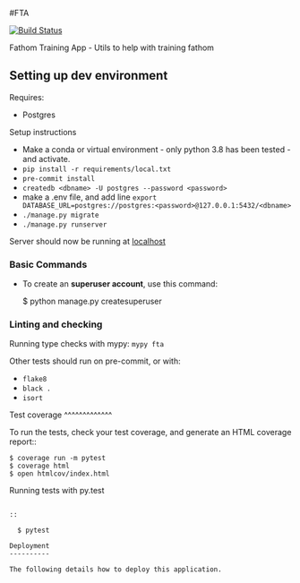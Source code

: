 #FTA

[![Build Status](https://travis-ci.org/mozilla/fta.svg?branch=main)](https://travis-ci.org/mozilla/fta)


Fathom Training App - Utils to help with training fathom

## Setting up dev environment

Requires:
* Postgres

Setup instructions
* Make a conda or virtual environment - only python 3.8 has been tested - and activate.
* `pip install -r requirements/local.txt`
* `pre-commit install`
* `createdb <dbname> -U postgres --password <password>`
* make a .env file, and add line `export DATABASE_URL=postgres://postgres:<password>@127.0.0.1:5432/<dbname>`
* `./manage.py migrate`
* `./manage.py runserver`

Server should now be running at [localhost](http://localhost:8000)

### Basic Commands

* To create an **superuser account**, use this command:

    $ python manage.py createsuperuser

### Linting and checking

Running type checks with mypy: `mypy fta`

Other tests should run on pre-commit, or with:
* `flake8`
* `black .`
* `isort`

Test coverage
^^^^^^^^^^^^^

To run the tests, check your test coverage, and generate an HTML coverage report::

    $ coverage run -m pytest
    $ coverage html
    $ open htmlcov/index.html

Running tests with py.test
~~~~~~~~~~~~~~~~~~~~~~~~~~

::

  $ pytest

Deployment
----------

The following details how to deploy this application.
